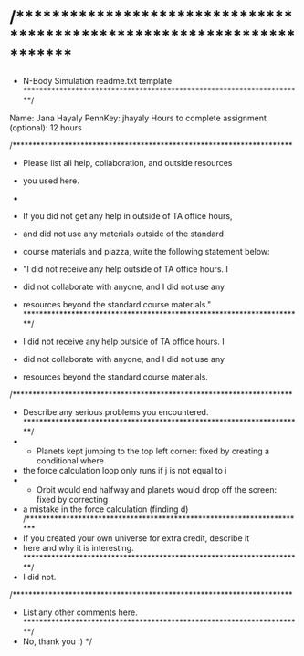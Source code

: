 # /**********************************************************************
 *  N-Body Simulation readme.txt template
 **********************************************************************/


Name: Jana Hayaly
PennKey: jhayaly
Hours to complete assignment (optional): 12 hours



/**********************************************************************
 *  Please list all help, collaboration, and outside resources
 *  you used here. 
 *
 *  If you did not get any help in outside of TA office hours,
 *  and did not use any materials outside of the standard
 *  course materials and piazza, write the following statement below:
 *  "I did not receive any help outside of TA office hours.  I
 *  did not collaborate with anyone, and I did not use any
 *  resources beyond the standard course materials."
 **********************************************************************/

 *  I did not receive any help outside of TA office hours.  I
 *  did not collaborate with anyone, and I did not use any
 *  resources beyond the standard course materials.

/**********************************************************************
 *  Describe any serious problems you encountered.                    
 **********************************************************************/
 * - Planets kept jumping to the top left corner: fixed by creating a conditional where 
 *  the force calculation loop only runs if j is not equal to i
 * - Orbit would end halfway and planets would drop off the screen: fixed by correcting
 *  a mistake in the force calculation (finding d)
/**********************************************************************
 *  If you created your own universe for extra credit, describe it
 *  here and why it is interesting.
 **********************************************************************/
 * I did not.


/**********************************************************************
 *  List any other comments here.                                     
 **********************************************************************/
 *  No, thank you :)
*/
